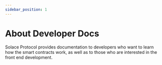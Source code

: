 ```yaml
---
sidebar_position: 1
---
```


# About Developer Docs

Solace Protocol provides documentation to developers who want to learn how the smart contracts work, as well as to those who are interested in the front end development.